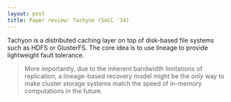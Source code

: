 ```yaml
---
layout: post
title: Paper review: Tachyon (SoCC '14)
---
```


Tachyon is a distributed caching layer on top of disk-based file systems such as HDFS or GlusterFS. The core idea is to use lineage to provide lightweight fault tolerance. 

> More importantly, due to the inherent bandwidth limitations of replication, a lineage-based recovery model might be the _only_ way to make cluster storage systems match the speed of in-memory computations in the future. 

